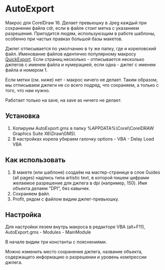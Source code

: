# AutoExport
Макрос для CorelDraw 16. Делает превьюшку в Jpeg каждый при сохранении файла cdr, если в файле стоит метка с указанием разрешения.
Пригодится людям, используюзщим в работе шаблоны, особенно при частых правках большой базы макетов.

Джпег отписывается по умолчанию в ту же папку, где и кореловский файл.
Именование файлов идентично популярному макросу [QuickExport](https://github.com/cdrpro-macros/quick-export).
Если страниц несколько - отписывается несколько джпегов с именем файла и нумерацией, если одна - джпег с именем файла и номером 1.

Если метки (см. ниже) нет - макрос ничего не делает.
Таким образом, мы отписываем джпеги не со всего подряд, что сохраняем, а только с того, что нам нужно.

Работает только на save, на save as ничего не делает.

## Установка
1. Копируем AutoExport.gms в папку %APPDATA%\Corel\CorelDRAW Graphics Suite X6\Draw\GMS\
2. В настройках корела убираем галочку options - VBA - Delay Load VBA

## Как использовать
1. В макете (или шаблоне) создаём на мастер-странице в слое Guides (all pages) надпись типа artistic text,
в которой пишем цифрами желаемое разрешение для джпега в dpi (например, 150). Имя объекта делаем "DPI", без кавычек.
2. Сохраняем файл.
3. Profit, рядом с файлом видим джпег-превьюшку.

## Настройка
Для настройки лезем внутрь макроса в редакторе VBA (alt+F11), AutoExport.gms - Modules - MainModule

В начале видим три константы с пояснениями.

Можно изменить место сохранения джпега, название объекта, содержащего информацию о разрешении и уровень компрессии джпега.
